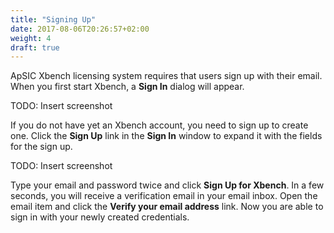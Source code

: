 ```yaml
---
title: "Signing Up"
date: 2017-08-06T20:26:57+02:00
weight: 4
draft: true
---
```


ApSIC Xbench licensing system requires that users sign up with their
email. When you first start Xbench, a **Sign In** dialog will appear.

TODO: Insert screenshot

If you do not have yet an Xbench account, you need to sign up to create
one. Click the **Sign Up** link in the **Sign In** window to expand it with the
fields for the sign up.

TODO: Insert screenshot

Type your email and password twice and click **Sign Up for Xbench**.
In a few seconds, you will receive a verification email in your email
inbox. Open the email item and click the **Verify your email address**
link.
Now you are able to sign in with your newly created credentials.